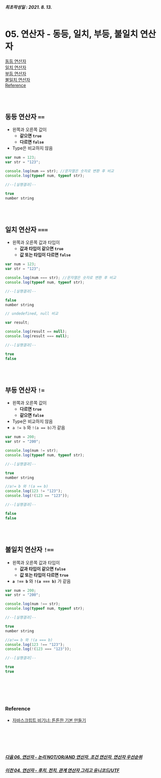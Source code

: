 ##### 최초작성일 : 2021. 8. 13.<br><br>
# 05. 연산자 - 동등, 일치, 부등, 불일치 연산자
[동등 연산자](#동등-연산자-)  
[일치 연산자](#일치-연산자-)  
[부등 연산자](#부등-연산자-)  
[불일치 연산자](#불일치-연산자-)  
[Reference](#reference)

<br><br>

## **동등 연산자 `==`**
- 왼쪽과 오른쪽 값이
  - **같으면 `true`**
  - **다르면 `false`**
- Type은 비교하지 않음

```js
var num = 123;
var str = "123";

console.log(num == str); //문자열은 숫자로 변환 후 비교
console.log(typeof num, typeof str);

//--[실행결과]--

true
number string
```

<br><br>

## **일치 연산자 `===`**
- 왼쪽과 오른쪽 값과 타입이
  - **값과 타입이 같으면 `true`**
  - **값 또는 타입이 다르면 `false`**

```js
var num = 123;
var str = "123";

console.log(num === str); //문자열은 숫자로 변환 후 비교
console.log(typeof num, typeof str);

//--[실행결과]--

false
number string
```

```js
// undedefined, null 비교

var result;

console.log(result == null);
console.log(result === null);

//--[실행결과]--

true
false
```

<br><br>

## **부등 연산자 `!=`**
- 왼쪽과 오른쪽 값이
  - **다르면 `true`**
  - **같으면 `false`**
- Type은 비교하지 않음
- `a != b` 와 `!(a == b)`가 같음

```js
var num = 200;
var str = "200";

console.log(num != str);
console.log(typeof num, typeof str);

//--[실행결과]--

true
number string
```

```js
//a!= b 와 !(a == b)
console.log(123 != "123");
console.log(!(123 == "123"));

//--[실행결과]--

false
false
```

<br><br>

## **불일치 연산자 `!==`**
- 왼쪽과 오른쪽 값과 타입이
  - **값과 타입이 같으면 `false`**
  - **값 또는 타입이 다르면 `true`**
- **`a !== b`** 와 **`!(a === b)`** 가 같음

```js
var num = 200;
var str = "200";

console.log(num !== str);
console.log(typeof num, typeof str);

//--[실행결과]--

true
number string
```

```js
//a!== b 와 !(a === b)
console.log(123 !== "123");
console.log(!(123 === "123"));

//--[실행결과]--

true
true
```

<br><br>
---
### **Reference**
- [자바스크립트 비기너: 튼튼한 기본 만들기](https://www.inflearn.com/course/%EC%9E%90%EB%B0%94%EC%8A%A4%ED%81%AC%EB%A6%BD%ED%8A%B8-%EB%B9%84%EA%B8%B0%EB%84%88)

<br><br>
---
##### [다음 06. 연산자 - 논리 NOT/OR/AND 연산자, 조건 연산자, 연산자 우선순위](https://github.com/mansaout/TIL/blob/main/Javascript/06_grammar_operator.md)
##### [이전 04. 연산자 - 후치, 전치, 관계 연산자 그리고 유니코드/UTF](https://github.com/mansaout/TIL/blob/main/Javascript/04_grammar_operator.md)
